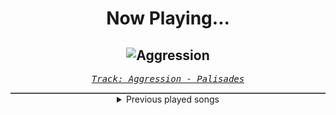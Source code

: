 <div align="center"> 
<h1>Now Playing...</h1>

![Aggression](https://i.scdn.co/image/ab67616d00001e02937c91edf78a7b6cbd51a909)
--
_<samp><a href="https://open.spotify.com/track/7B63USo7kcSIgkae9cFhon">Track: Aggression - Palisades</a></samp>_

<div style="border: 1px #4B5054 solid"></div>
<details>
  <summary>
    Previous played songs
  </summary>
  <table>
    <thead>
      <tr>
        <th>
          Artist
        </th>
        <th>
          Song
        </th>
        <th>
          Link
        </th>
      </tr>
    </thead>
    <tbody>
      <tr><td>Palisades</td><td>Aggression</td><td><a href="https://open.spotify.com/track/7B63USo7kcSIgkae9cFhon">https://open.spotify.com/track/7B63USo7kcSIgkae9cFhon</a></td></tr><tr><td>Palisades</td><td>Personal</td><td><a href="https://open.spotify.com/track/5YevTFgGifrapeOSYQabXu">https://open.spotify.com/track/5YevTFgGifrapeOSYQabXu</a></td></tr><tr><td>Palisades</td><td>Dancing With Demons</td><td><a href="https://open.spotify.com/track/1H6Fuz44ZDQfOEeSCndzkd">https://open.spotify.com/track/1H6Fuz44ZDQfOEeSCndzkd</a></td></tr><tr><td>Palisades</td><td>Hard Feelings</td><td><a href="https://open.spotify.com/track/1kNrGuadOxpLlNRA2fo2DR">https://open.spotify.com/track/1kNrGuadOxpLlNRA2fo2DR</a></td></tr><tr><td>Palisades</td><td>Memories</td><td><a href="https://open.spotify.com/track/6cWhWHb9EbIX4lP3r9kE67">https://open.spotify.com/track/6cWhWHb9EbIX4lP3r9kE67</a></td></tr><tr><td>Palisades</td><td>Through Hell</td><td><a href="https://open.spotify.com/track/26HE6AP6CmJDhkyGRYrSht">https://open.spotify.com/track/26HE6AP6CmJDhkyGRYrSht</a></td></tr><tr><td>OCT</td><td>Don't Touch My Clogs</td><td><a href="https://open.spotify.com/track/4v8tyFARGc8p6z3Ri0xPLB">https://open.spotify.com/track/4v8tyFARGc8p6z3Ri0xPLB</a></td></tr><tr><td>OCT</td><td>Don't Touch My Clogs</td><td><a href="https://open.spotify.com/track/4v8tyFARGc8p6z3Ri0xPLB">https://open.spotify.com/track/4v8tyFARGc8p6z3Ri0xPLB</a></td></tr><tr><td>OCT</td><td>Don't Touch My Clogs</td><td><a href="https://open.spotify.com/track/4v8tyFARGc8p6z3Ri0xPLB">https://open.spotify.com/track/4v8tyFARGc8p6z3Ri0xPLB</a></td></tr><tr><td>OCT</td><td>Don't Touch My Clogs</td><td><a href="https://open.spotify.com/track/4v8tyFARGc8p6z3Ri0xPLB">https://open.spotify.com/track/4v8tyFARGc8p6z3Ri0xPLB</a></td></tr><tr><td>Dynazty</td><td>Apex</td><td><a href="https://open.spotify.com/track/0NEL2NUnH0CvGcsv1tJRt9">https://open.spotify.com/track/0NEL2NUnH0CvGcsv1tJRt9</a></td></tr><tr><td>Dynazty</td><td>Presence of Mind</td><td><a href="https://open.spotify.com/track/59S8Ygd3NlTfadqCyBiKDz">https://open.spotify.com/track/59S8Ygd3NlTfadqCyBiKDz</a></td></tr><tr><td>Dynazty</td><td>Paradise of the Architect</td><td><a href="https://open.spotify.com/track/7hqs3ETKRmNqS755z3a3S9">https://open.spotify.com/track/7hqs3ETKRmNqS755z3a3S9</a></td></tr><tr><td>Dynazty</td><td>The Man and the Elements</td><td><a href="https://open.spotify.com/track/4vtdjwr2ZyvdyYA6mrele1">https://open.spotify.com/track/4vtdjwr2ZyvdyYA6mrele1</a></td></tr><tr><td>Dynazty</td><td>The Dark Delight</td><td><a href="https://open.spotify.com/track/49BhHgwaPAJPrxk6WfcYBn">https://open.spotify.com/track/49BhHgwaPAJPrxk6WfcYBn</a></td></tr><tr><td>Dynazty</td><td>Heartless Madness</td><td><a href="https://open.spotify.com/track/4QaxyJsbo5AR3bnEB7ko8h">https://open.spotify.com/track/4QaxyJsbo5AR3bnEB7ko8h</a></td></tr><tr><td>Dynazty</td><td>Threading the Needle</td><td><a href="https://open.spotify.com/track/2A26MfC3X458oYqO9A7WHX">https://open.spotify.com/track/2A26MfC3X458oYqO9A7WHX</a></td></tr><tr><td>Dynazty</td><td>The Black</td><td><a href="https://open.spotify.com/track/1oAZZp31NpgMedmizH2k3H">https://open.spotify.com/track/1oAZZp31NpgMedmizH2k3H</a></td></tr><tr><td>Dynazty</td><td>The Black</td><td><a href="https://open.spotify.com/track/1oAZZp31NpgMedmizH2k3H">https://open.spotify.com/track/1oAZZp31NpgMedmizH2k3H</a></td></tr><tr><td>Dynazty</td><td>Threading the Needle</td><td><a href="https://open.spotify.com/track/2A26MfC3X458oYqO9A7WHX">https://open.spotify.com/track/2A26MfC3X458oYqO9A7WHX</a></td></tr>
    </tbody>
  </table>
</details>

</div>
